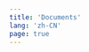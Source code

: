 ```yaml
---
title: 'Documents'
lang: 'zh-CN'
page: true
---
```


<script setup>
  
if (typeof window !== 'undefined') {
  const preferredLang = localStorage.getItem('vuetom_lang') || 'en-US'
  window.location.pathname = `/${preferredLang}/`
}

</script>
